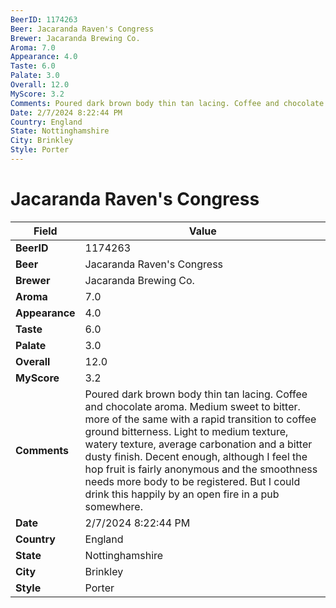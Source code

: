 ```yaml
---
BeerID: 1174263
Beer: Jacaranda Raven's Congress
Brewer: Jacaranda Brewing Co.
Aroma: 7.0
Appearance: 4.0
Taste: 6.0
Palate: 3.0
Overall: 12.0
MyScore: 3.2
Comments: Poured dark brown body thin tan lacing. Coffee and chocolate aroma. Medium sweet to bitter. more of the same with a rapid transition to coffee ground bitterness. Light to medium texture, watery texture,  average carbonation and a bitter dusty finish. Decent enough, although I feel the hop fruit is fairly anonymous and the smoothness needs more body to be registered. But I could drink this happily by an open fire in a pub somewhere.
Date: 2/7/2024 8:22:44 PM
Country: England
State: Nottinghamshire
City: Brinkley
Style: Porter
---
```


# Jacaranda Raven's Congress

| Field         | Value |
|---------------|-------|
| **BeerID** | 1174263 |
| **Beer** | Jacaranda Raven's Congress |
| **Brewer** | Jacaranda Brewing Co. |
| **Aroma** | 7.0 |
| **Appearance** | 4.0 |
| **Taste** | 6.0 |
| **Palate** | 3.0 |
| **Overall** | 12.0 |
| **MyScore** | 3.2 |
| **Comments** | Poured dark brown body thin tan lacing. Coffee and chocolate aroma. Medium sweet to bitter. more of the same with a rapid transition to coffee ground bitterness. Light to medium texture, watery texture,  average carbonation and a bitter dusty finish. Decent enough, although I feel the hop fruit is fairly anonymous and the smoothness needs more body to be registered. But I could drink this happily by an open fire in a pub somewhere. |
| **Date** | 2/7/2024 8:22:44 PM |
| **Country** | England |
| **State** | Nottinghamshire |
| **City** | Brinkley |
| **Style** | Porter |

